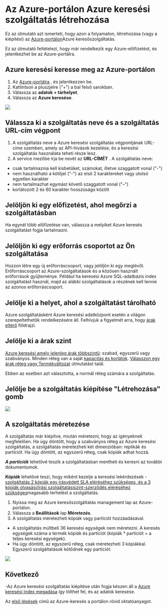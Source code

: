 <properties
    pageTitle="Az Azure-portálon Azure keresési szolgáltatás létrehozása |} Microsoft Azure |} A felhőben tárolt keresési szolgáltatás"
    description="Megtudhatja, hogyan hozhatók létre az Azure-portálon Azure keresőszolgáltatás."
    services="search"
    manager="jhubbard"
    authors="ashmaka"
    documentationCenter=""/>

<tags
    ms.service="search"
    ms.devlang="NA"
    ms.workload="search"
    ms.topic="article"
    ms.tgt_pltfrm="na"
    ms.date="08/29/2016"
    ms.author="ashmaka"/>

# <a name="create-an-azure-search-service-using-the-azure-portal"></a>Az Azure-portálon Azure keresési szolgáltatás létrehozása

Ez az útmutató azt ismerteti, hogy azon a folyamaton, létrehozása (vagy a kiépítési) az [Azure-portálon](https://portal.azure.com/)Azure keresőszolgáltatás.

Ez az útmutató feltételezi, hogy már rendelkezik egy Azure-előfizetést, és jelentkezhet be az Azure-portálra.

## <a name="find-azure-search-in-the-azure-portal"></a>Azure keresési keresse meg az Azure-portálon
1. Az [Azure-portálra](https://portal.azure.com/) , és jelentkezzen be.
1. Kattintson a pluszjelre ("+") a bal felső sarokban.
2. Válassza az **adatok + tárhelyet**.
3. Válassza az **Azure keresése**.

![](./media/search-create-service-portal/find-search.png)

## <a name="pick-a-service-name-and-url-endpoint-for-your-service"></a>Válassza ki a szolgáltatás neve és a szolgáltatás URL-cím végpont
1. A szolgáltatás neve a Azure keresési szolgáltatás végpontjának URL-címe szemben, amely az API-hívások kezelése, és a keresési szolgáltatás használata teheti része lesz.
2. A service mezőbe írja be nevét az **URL-CÍMÉT** . A szolgáltatás neve:
  * csak tartalmaznia kell kisbetűket, számokat, illetve szaggatott vonal ("-")
  * nem használható a kötőjel ("-") az első 2 karaktereket vagy utolsó egyetlen karakter
  * nem tartalmazhat egymást követő szaggatott vonal ("–")
  * korlátozott 2 és 60 karakter hosszúságú között


## <a name="select-a-subscription-where-you-will-keep-your-service"></a>Jelöljön ki egy előfizetést, ahol megőrzi a szolgáltatásban
Ha egynél több előfizetése van, válassza a melyiket Azure keresés szolgáltatást fogja tartalmazni.

## <a name="select-a-resource-group-for-your-service"></a>Jelöljön ki egy erőforrás csoportot az Ön szolgáltatása
Hozzon létre egy új erőforráscsoport, vagy jelöljön ki egy meglévőt. Erőforráscsoport az Azure-szolgáltatások és a közösen használt erőforrások gyűjteménye. Például ha keresési Azure SQL-adatbázis index szolgáltatást használ, majd az alábbi szolgáltatások a részének kell lennie az azonos erőforráscsoport.

## <a name="select-the-location-where-your-service-will-be-hosted"></a>Jelölje ki a helyet, ahol a szolgáltatást tárolható
Azure szolgáltatásként Azure keresési adatközpont esetén a világon szerepeltethetők rendelkezésére áll. Felhívjuk a figyelmét arra, hogy [árak eltérő](https://azure.microsoft.com/pricing/details/search/) földrajzi.

## <a name="select-your-pricing-tier"></a>Jelölje ki a árak szint
[Azure keresési amely jelenleg árak többszintű](https://azure.microsoft.com/pricing/details/search/): szabad, egyszerű vagy szabványos. Minden réteg van a saját [kapacitás és korlátok](search-limits-quotas-capacity.md). [Válasszon egy árak réteg vagy Termékváltozat](search-sku-tier.md) útmutatást talál.

Ebben az esetben azt választotta, a normál réteg számára a szolgáltatás.

## <a name="select-the-create-button-to-provision-your-service"></a>Jelölje be a szolgáltatás kiépítése "Létrehozása" gomb

![](./media/search-create-service-portal/create-service.png)

## <a name="scale-your-service"></a>A szolgáltatás méretezése

A szolgáltatás már kiépítve, miután méretezni, hogy az igényeknek megfelelően. Ha úgy döntött, hogy a szabványos réteg az Azure keresési szolgáltatás, a szolgáltatás méretezheti két dimenzióban: replikák és partíciót. Ha úgy döntött, az egyszerű réteg, csak kópiák adhat hozzá.

*__A partíciók__* lehetővé teszik a szolgáltatásban mentheti és keresni az további dokumentumok.

*__Kópiák__* lehetővé teszi, hogy miként kezelje a keresési lekérdezések - [szolgáltatás 2 kópiák egy írásvédett SLA eléréséhez szükséges, és a 3 kópiák olvasási/írási szolgáltatásiszint-szerződés eléréséhez szükséges](https://azure.microsoft.com/support/legal/sla/search/v1_0/)magasabb terhelést a szolgáltatás.

1. Nyissa meg az Azure keresőszolgáltatás management lap az Azure-portálon.
2. Válassza a **Beállítások** lap **Méretezés**.
3. A szolgáltatás méretezheti kópiák vagy partíciót hozzáadásával.
  * A szolgáltatás múltbeli 36 keresési egységek nem méretezni. A keresés egységek száma a termék kópiák és partíciót (kópiák * partíciót = a teljes keresési egységek).
  * Ha úgy döntött, az egyszerű réteg, csak méretezheti 3 kópiákkal. Egyszerű szolgáltatások kötődnek egy partíciót.

![](./media/search-create-service-portal/scale-service.png)

## <a name="next"></a>Következő
-Az Azure keresési szolgáltatás kiépítése után fogja készen áll a [Azure keresési index megadása](search-what-is-an-index.md) így tölthet fel, és az adatok keresése.

Az [első lépések](search-get-started-portal.md) című az Azure-keresés a portálon rövid oktatóanyagot.
